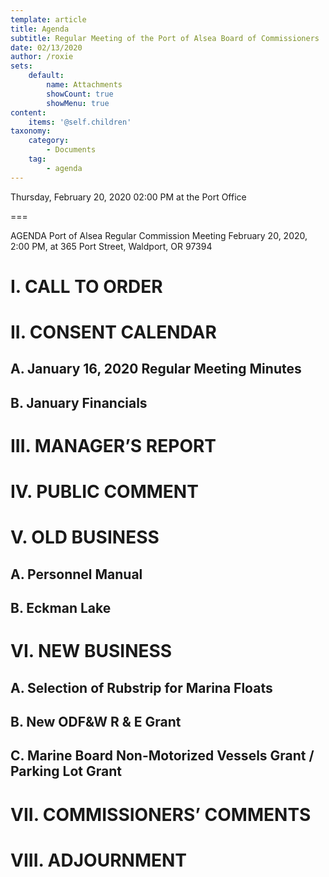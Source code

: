 ```yaml
---
template: article
title: Agenda
subtitle: Regular Meeting of the Port of Alsea Board of Commissioners
date: 02/13/2020
author: /roxie
sets:
    default:
        name: Attachments
        showCount: true
        showMenu: true
content:
    items: '@self.children'
taxonomy:
    category: 
        - Documents
    tag: 
        - agenda
---
```


Thursday, February 20, 2020 02:00 PM at the Port Office

===

AGENDA
Port of Alsea Regular Commission Meeting
February 20, 2020, 2:00 PM, at 365 Port Street, Waldport, OR  97394

# I. CALL TO ORDER

# II. CONSENT CALENDAR  

## A.   	 January 16, 2020 Regular Meeting Minutes  

## B.    	January Financials

# III. MANAGER’S REPORT

# IV. PUBLIC COMMENT 

# V. OLD BUSINESS

## A.   	Personnel Manual

## B.  	Eckman Lake

# VI. NEW BUSINESS

## A.  	Selection of Rubstrip for Marina Floats

## B.  	New ODF&W R & E Grant

## C.  	Marine Board Non-Motorized Vessels Grant / Parking Lot Grant


# VII. COMMISSIONERS’ COMMENTS

# VIII. ADJOURNMENT

